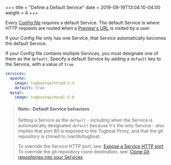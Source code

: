 +++
title = "Define a Default Service"
date = 2019-09-19T13:04:10-04:00
weight = 4
+++

Every
[Config file](../../setting-up-tugboat/index.md#create-a-tugboat-config-file)
requires a default Service. The default Service is where HTTP requests are
routed when a [Preview's URL](../../building-a-preview/share-a-preview/index.md)
is visited by a user.

If your Config file only has one Service, that Service automatically becomes the
default Service.

If your Config file contains multiple Services, you must designate one of them
as the `default`. Specify a default Service by adding a `default` key to the
Service, with a value of `true`.

```yaml
services:
  apache:
    image: tugboatqa/httpd:2.4
    default: true
  mysql:
    image: tugboatqa/mysql:5.6
```

> #### Note:: Default Service behaviors
>
> Setting a Service as the `default` - including when the Service is
> automatically designated `default` because it's the only Service - also
> implies that port 80 is exposed to the Tugboat Proxy, and that the git
> repository is cloned to /var/lib/tugboat.
>
> To override the Service HTTP port, see:
> [Expose a Service HTTP port](#expose-a-service-http-port)  
> To override the git repository clone destination, see:
> [Clone Git repositories into your Services](#clone-git-repositories-into-your-services)
